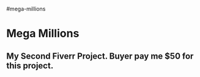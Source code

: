 #mega-millions
<h1>Mega Millions</h1>
<h2>My Second Fiverr Project. Buyer pay me $50 for this project.</h2>
